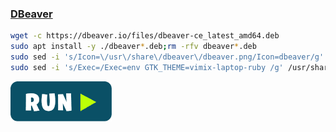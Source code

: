 ### [DBeaver](https://dbeaver.io/)
```bash
wget -c https://dbeaver.io/files/dbeaver-ce_latest_amd64.deb
sudo apt install -y ./dbeaver*.deb;rm -rfv dbeaver*.deb
sudo sed -i 's/Icon=\/usr\/share\/dbeaver\/dbeaver.png/Icon=dbeaver/g' /usr/share/applications/dbeaver.desktop
sudo sed -i 's/Exec=/Exec=env GTK_THEME=vimix-laptop-ruby /g' /usr/share/applications/dbeaver.desktop
```
[![bashrun-url](images/bashrun-url.png)](br:dbeaver)
